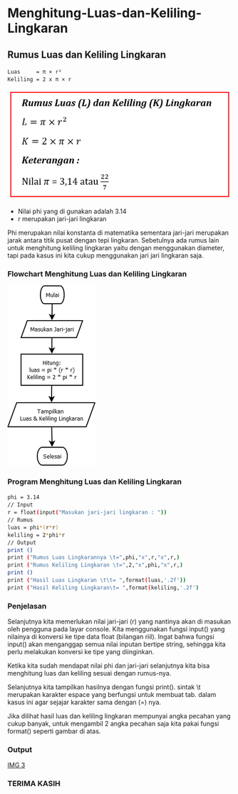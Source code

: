 # Menghitung-Luas-dan-Keliling-Lingkaran
## Rumus Luas dan Keliling Lingkaran

```bash
Luas     = π × r²
Keliling = 2 x π × r
```

![IMG 1](screenshoot/ss1.jpg)

- Nilai phi yang di gunakan adalah 3.14
- r merupakan jari-jari lingkaran

Phi merupakan nilai konstanta di matematika sementara jari-jari merupakan jarak antara titik pusat dengan tepi lingkaran. Sebetulnya ada rumus lain untuk menghitung keliling lingkaran yaitu dengan menggunakan diameter, tapi pada kasus ini kita cukup menggunakan jari jari lingkaran saja.

### Flowchart Menghitung Luas dan Keliling Lingkaran

![IMG 2](screenshoot/ss2.png)

### Program Menghitung Luas dan Keliling Lingkaran

```bash
phi = 3.14
// Input
r = float(input("Masukan jari-jari lingkaran : "))
// Rumus
luas = phi*(r*r)
keliling = 2*phi*r
// Output
print ()
print ("Rumus Luas Lingkarannya \t=",phi,"x",r,"x",r,)
print ("Rumus Keliling Lingkaran \t=",2,"x",phi,"x",r,)
print ()
print ("Hasil Luas Lingkaran \t\t= ",format(luas,'.2f'))
print ("Hasil Keliling Lingkaran\t= ",format(keliling,'.2f')
```

### Penjelasan

Selanjutnya kita memerlukan nilai jari-jari (r) yang nantinya akan di masukan oleh pengguna pada layar console. Kita menggunakan fungsi input() yang nilainya di konversi ke tipe data float (bilangan riil). Ingat bahwa fungsi input() akan menganggap semua nilai inputan bertipe string, sehingga kita perlu melakukan konversi ke tipe yang diinginkan.

Ketika kita sudah mendapat nilai phi dan jari-jari selanjutnya kita bisa menghitung luas dan keliling sesuai dengan rumus-nya.

Selanjutnya kita tampilkan hasilnya dengan fungsi print(). sintak \t merupakan karakter espace yang berfungsi untuk membuat tab. dalam kasus ini agar sejajar karakter sama dengan (=) nya.

Jika dilihat hasil luas dan keliling lingkaran mempunyai angka pecahan yang cukup banyak, untuk mengambil 2 angka pecahan saja kita pakai fungsi format() seperti gambar di atas.

### Output

[IMG 3](screenshoot/ss3.png)

### TERIMA KASIH